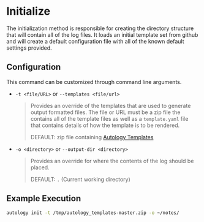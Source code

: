 # Initialize

The initialization method is responsible for creating the directory structure that will contain all of the log files. 
It loads an initial template set from github and will create a default configuration file with all of the known default
settings provided.

## Configuration

This command can be customized through command line arguments.

- `-t <file/URL>` or `--templates <file/url>`
  
  > Provides an override of the templates that are used to generate output formatted files.  The file or URL must be a
  > zip file the contains all of the template files as well as a `template.yaml` file that contains details of how the
  > template is to be rendered.
  > 
  > DEFAULT: zip file containing [Autology Templates](https://github.com/MeerkatLabs/autology_templates)
  
- `-o <directory>` or `--output-dir <directory>`

  > Provides an override for where the contents of the log should be placed.  
  >
  > DEFAULT: `.` (Current working directory)
  

## Example Execution

```bash
autology init -t /tmp/autology_templates-master.zip -o ~/notes/
```
